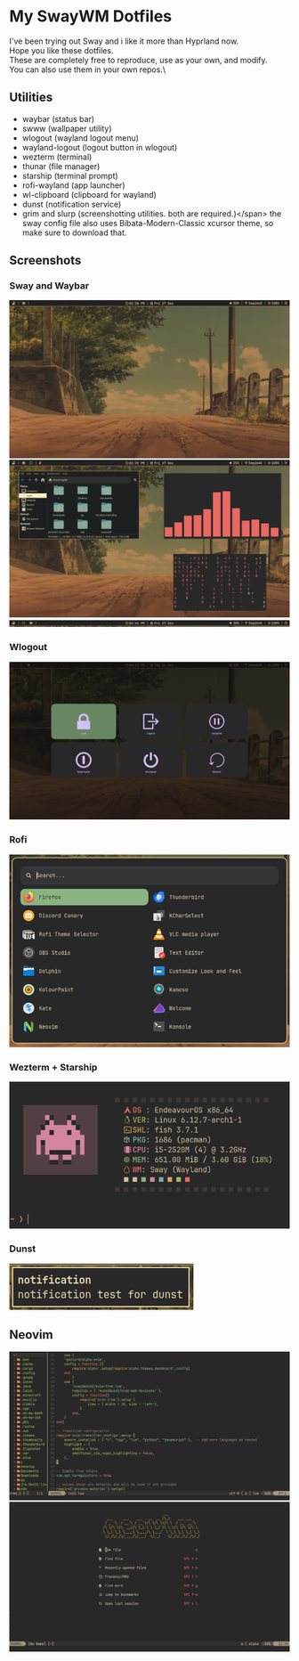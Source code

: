 # My SwayWM Dotfiles
I've been trying out Sway and i like it more than Hyprland now.\
Hope you like these dotfiles.\
These are completely free to reproduce, use as your own, and modify.\
You can also use them in your own repos.\
## Utilities
- waybar (status bar)</span>
- swww (wallpaper utility)</span>
- wlogout (wayland logout menu)</span>
- wayland-logout (logout button in wlogout)</span>
- wezterm (terminal)</span>
- thunar (file manager)</span>
- starship (terminal prompt)
- rofi-wayland (app launcher)
- wl-clipboard (clipboard for wayland)
- dunst (notification service)</span>
- grim and slurp (screenshotting utilities. both are required.)\</span>
the sway config file also uses Bibata-Modern-Classic xcursor theme, so make sure to download that.
## Screenshots
### Sway and Waybar
<img src="assets/sway1.png">

<img src="assets/swaywm1.png">

<img src="assets/waybar.png">

### Wlogout

<img src="assets/wlogout.png">

### Rofi

<img src="assets/rofi.png">

### Wezterm + Starship

<img src="assets/wezterm.png">

### Dunst

<img src="assets/dunst.png">

## Neovim

<img src="assets/nvim1.png">

<img src="assets/neovim1.png">
